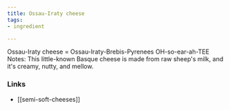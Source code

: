 ```yaml
---
title: Ossau-Iraty cheese
tags:
- ingredient

---
```

Ossau-Iraty cheese = Ossau-Iraty-Brebis-Pyrenees OH-so-ear-ah-TEE Notes: This little-known Basque cheese is made from raw sheep's milk, and it's creamy, nutty, and mellow.

### Links

* [[semi-soft-cheeses]]
